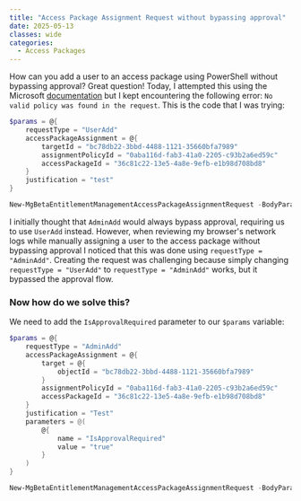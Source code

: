 ```yaml
---
title: "Access Package Assignment Request without bypassing approval"
date: 2025-05-13
classes: wide
categories:
  - Access Packages
---
```

How can you add a user to an access package using PowerShell without bypassing approval? Great question! Today, I attempted this using the Microsoft [documentation](https://learn.microsoft.com/en-us/graph/api/entitlementmanagement-post-accesspackageassignmentrequests?view=graph-rest-beta&tabs=http) but I kept encountering the following error: `No valid policy was found in the request`. This is the code that I was trying:
```powershell
$params = @{
	requestType = "UserAdd"
	accessPackageAssignment = @{
		targetId = "bc78db22-3bbd-4488-1121-35660bfa7989"
		assignmentPolicyId = "0aba116d-fab3-41a0-2205-c93b2a6ed59c"
		accessPackageId = "36c81c22-13e5-4a8e-9efb-e1b98d708bd8"
	}
    justification = "test"
}

New-MgBetaEntitlementManagementAccessPackageAssignmentRequest -BodyParameter $params
```
I initially thought that `AdminAdd` would always bypass approval, requiring us to use `UserAdd` instead. However, when reviewing my browser's network logs while manually assigning a user to the access package without bypassing approval I noticed that this was done using `requestType = "AdminAdd"`. Creating the request was challenging because simply changing `requestType = "UserAdd"` to `requestType = "AdminAdd"` works, but it bypassed the approval flow. 

### Now how do we solve this? 
We need to add the `IsApprovalRequired` parameter to our `$params` variable:
```powershell
$params = @{
    requestType = "AdminAdd"  
    accessPackageAssignment = @{
        target = @{
            objectId = "bc78db22-3bbd-4488-1121-35660bfa7989"
        }
        assignmentPolicyId = "0aba116d-fab3-41a0-2205-c93b2a6ed59c"
        accessPackageId = "36c81c22-13e5-4a8e-9efb-e1b98d708bd8"
    }
    justification = "Test"
    parameters = @(
        @{
            name = "IsApprovalRequired"
            value = "true"
        }
    )
}

New-MgBetaEntitlementManagementAccessPackageAssignmentRequest -BodyParameter $params
```
